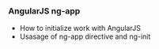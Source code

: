 ### AngularJS ng-app

* How to initialize work with AngularJS
* Usasage of ng-app directive and ng-init
